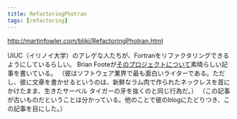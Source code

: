 ```yaml
---
title: RefactoringPhotran
tags: [refactoring]
---
```


http://martinfowler.com/bliki/RefactoringPhotran.html

UIUC（イリノイ大学）のアレゲな人たちが、Fortranをリファクタリングできるようにしているらしい。
Brian Footeが[そのプロジェクトについて](http://www.laputan.org/catfish/archives/2005_06.html)素晴らしい記事を書いている。
（彼はソフトウェア業界で最も面白いライターである。ただし、彼に文章を書かせるというのは、新鮮なラム肉で作られたネックレスを首にかけたまま、生きたサーベル タイガーの牙を抜くのと同じ行為だ。）
（この記事が古いものだということは分かっている。他のことで彼のblogにたどりつき、この記事を目にした。）
